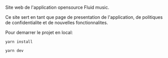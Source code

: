 Site web de l'application opensource Fluid music.

Ce site sert en tant que page de presentation de l'application, de politiques de confidentialite et de nouvelles fonctionnalites.


Pour demarrer le projet en local:

```
yarn install

yarn dev
```
